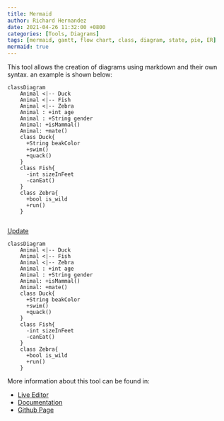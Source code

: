 ```yaml
---
title: Mermaid
author: Richard Hernandez
date: 2021-04-26 11:32:00 +0800 
categories: [Tools, Diagrams]
tags: [mermaid, gantt, flow chart, class, diagram, state, pie, ER]
mermaid: true
---
```



This tool allows the creation of diagrams using markdown and their own syntax. an example is shown below:



```mermaid
classDiagram
    Animal <|-- Duck
    Animal <|-- Fish
    Animal <|-- Zebra
    Animal : +int age
    Animal : +String gender
    Animal: +isMammal()
    Animal: +mate()
    class Duck{
      +String beakColor
      +swim()
      +quack()
    }
    class Fish{
      -int sizeInFeet
      -canEat()
    }
    class Zebra{
      +bool is_wild
      +run()
    }
            
```

<a href="javascript: updateMermaid()">Update</a>


<!-- This is the example -->
```text
classDiagram
    Animal <|-- Duck
    Animal <|-- Fish
    Animal <|-- Zebra
    Animal : +int age
    Animal : +String gender
    Animal: +isMammal()
    Animal: +mate()
    class Duck{
      +String beakColor
      +swim()
      +quack()
    }
    class Fish{
      -int sizeInFeet
      -canEat()
    }
    class Zebra{
      +bool is_wild
      +run()
    }
```

More information about this tool can be found in:  

* [Live Editor](https://mermaid-js.github.io/mermaid-live-editor/)
* [Documentation](https://mermaid-js.github.io/mermaid/#/n00b-syntaxReference)
* [Github Page](https://github.com/mermaid-js/mermaid)



